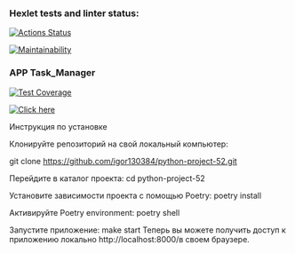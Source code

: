 ### Hexlet tests and linter status:
[![Actions Status](https://github.com/igor130384/python-project-52/actions/workflows/hexlet-check.yml/badge.svg)](https://github.com/igor130384/python-project-52/actions)

[![Maintainability](https://api.codeclimate.com/v1/badges/82b87728948959f41078/maintainability)](https://codeclimate.com/github/igor130384/python-project-52/maintainability)
### APP Task_Manager
[![Test Coverage](https://api.codeclimate.com/v1/badges/82b87728948959f41078/test_coverage)](https://codeclimate.com/github/igor130384/python-project-52/test_coverage)

[![Click here](https://task-manager-7ihp.onrender.com)](https://task-manager-7ihp.onrender.com)

Инструкция по установке

Клонируйте репозиторий на свой локальный компьютер:

git clone https://github.com/igor130384/python-project-52.git

Перейдите в каталог проекта:
cd python-project-52

Установите зависимости проекта с помощью Poetry:
poetry install

Активируйте Poetry environment:
poetry shell

Запустите приложение:
make start
Теперь вы можете получить доступ к приложению локально http://localhost:8000/в своем браузере.